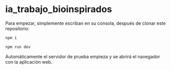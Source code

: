 # ia_trabajo_bioinspirados

Para empezar, simplemente escriban en su consola, después de clonar este repositorio:

```sh
npm i

npm run dev
```

Automáticamente el servidor de prueba empieza y se abrirá el navegador con la aplicación web.
